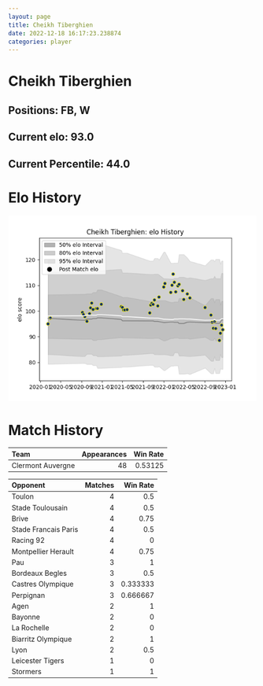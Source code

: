 ```yaml
---  
layout: page  
title: Cheikh Tiberghien  
date: 2022-12-18 16:17:23.238874  
categories: player  
---
```

# Cheikh Tiberghien

## Positions: FB, W

## Current elo: 93.0

## Current Percentile: 44.0

# Elo History


![elo history](history_CheikhTiberghien.png)
# Match History


| Team              |   Appearances |   Win Rate |
|:------------------|--------------:|-----------:|
| Clermont Auvergne |            48 |    0.53125 |

| Opponent             |   Matches |   Win Rate |
|:---------------------|----------:|-----------:|
| Toulon               |         4 |   0.5      |
| Stade Toulousain     |         4 |   0.5      |
| Brive                |         4 |   0.75     |
| Stade Francais Paris |         4 |   0.5      |
| Racing 92            |         4 |   0        |
| Montpellier Herault  |         4 |   0.75     |
| Pau                  |         3 |   1        |
| Bordeaux Begles      |         3 |   0.5      |
| Castres Olympique    |         3 |   0.333333 |
| Perpignan            |         3 |   0.666667 |
| Agen                 |         2 |   1        |
| Bayonne              |         2 |   0        |
| La Rochelle          |         2 |   0        |
| Biarritz Olympique   |         2 |   1        |
| Lyon                 |         2 |   0.5      |
| Leicester Tigers     |         1 |   0        |
| Stormers             |         1 |   1        |